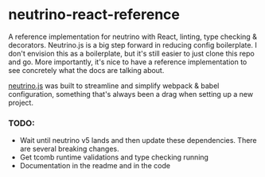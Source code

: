 # neutrino-react-reference
A reference implementation for neutrino with React, linting, type checking & decorators. Neutrino.js is a big step forward in reducing config boilerplate. I don't envision this as a boilerplate, but it's still easier to just clone this repo and go. More importantly, it's nice to have a reference implementation to see concretely what the docs are talking about.


[neutrino.js](https://neutrino.js.org) was built to streamline and simplify webpack & babel configuration, something that's always been a drag when setting up a new project.


### TODO:
* Wait until neutrino v5 lands and then update these dependencies. There are several breaking changes.
* Get tcomb runtime validations and type checking running
* Documentation in the readme and in the code
